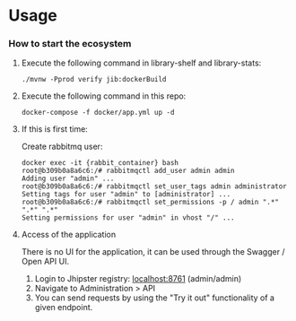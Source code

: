 # Usage

### How to start the ecosystem

1. Execute the following command in library-shelf and library-stats:
    ```
    ./mvnw -Pprod verify jib:dockerBuild
    ```
2. Execute the following command in this repo:
     ```
     docker-compose -f docker/app.yml up -d
     ```
3. If this is first time:
    
    Create rabbitmq user:
    
    ```shell script
    docker exec -it {rabbit_container} bash
    root@b309b0a8a6c6:/# rabbitmqctl add_user admin admin
    Adding user "admin" ...
    root@b309b0a8a6c6:/# rabbitmqctl set_user_tags admin administrator
    Setting tags for user "admin" to [administrator] ...
    root@b309b0a8a6c6:/# rabbitmqctl set_permissions -p / admin ".*" ".*" ".*"
    Setting permissions for user "admin" in vhost "/" ...
    ```

3. Access of the application
    
    There is no UI for the application, it can be used through the Swagger / Open API UI.
    
    1. Login to Jhipster registry: [localhost:8761](http://localhost:8761) (admin/admin)
    2. Navigate to Administration > API
    3. You can send requests by using the "Try it out" functionality of a given endpoint.
